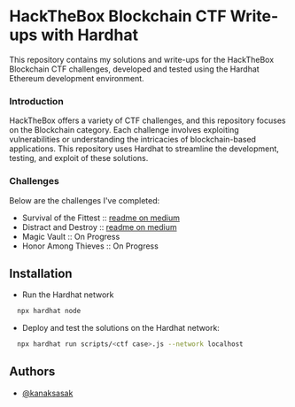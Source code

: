 
# HackTheBox Blockchain CTF Write-ups with Hardhat

This repository contains my solutions and write-ups for the HackTheBox Blockchain CTF challenges, developed and tested using the Hardhat Ethereum development environment.

### Introduction

HackTheBox offers a variety of CTF challenges, and this repository focuses on the Blockchain category. Each challenge involves exploiting vulnerabilities or understanding the intricacies of blockchain-based applications. This repository uses Hardhat to streamline the development, testing, and exploit of these solutions.


### Challenges

Below are the challenges I've completed:

- Survival of the Fittest  :: [readme on medium](https://medium.com/@kanaksasak)
- Distract and Destroy  :: [readme on medium](https://medium.com/@kanaksasak)
- Magic Vault  :: On Progress
- Honor Among Thieves  :: On Progress

## Installation

- Run the Hardhat network

```bash
  npx hardhat node
```

- Deploy and test the solutions on the Hardhat network:

```bash
  npx hardhat run scripts/<ctf case>.js --network localhost
```
    
## Authors

- [@kanaksasak](https://www.github.com/kanaksasak)

